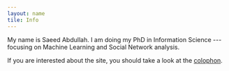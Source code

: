 ```yaml
---
layout: name
tile: Info
---
```


My name is Saeed Abdullah. I am doing my PhD in Information Science --- focusing on Machine Learning and Social Network analysis.

If you are interested about the site, you should take a look at the
[colophon](/info/colophon.html).

